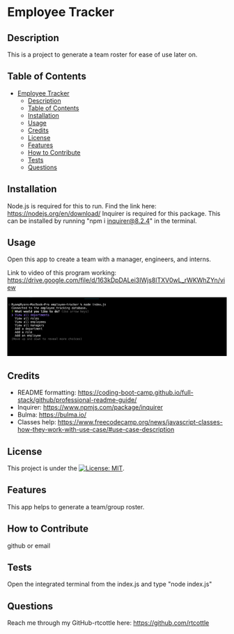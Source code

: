 # Employee Tracker

<!-- TODO: WRITE EMPLOYEE INFO HERE -->

## Description

This is a project to generate a team roster for ease of use later on.

## Table of Contents

- [Employee Tracker](#employee-tracker)
  - [Description](#description)
  - [Table of Contents](#table-of-contents)
  - [Installation](#installation)
  - [Usage](#usage)
  - [Credits](#credits)
  - [License](#license)
  - [Features](#features)
  - [How to Contribute](#how-to-contribute)
  - [Tests](#tests)
  - [Questions](#questions)

## Installation

Node.js is required for this to run. Find the link here: https://nodejs.org/en/download/
Inquirer is required for this package. This can be installed by running "npm i inquirer@8.2.4" in the terminal.

## Usage

Open this app to create a team with a manager, engineers, and interns.

Link to video of this program working: https://drive.google.com/file/d/163kDpDALei3IWjs8lTXV0wL_rWKWhZYn/view

![screenshot of possible result](./screenshot.png)

## Credits

- README formatting: https://coding-boot-camp.github.io/full-stack/github/professional-readme-guide/
- Inquirer: https://www.npmjs.com/package/inquirer
- Bulma: https://bulma.io/
- Classes help: https://www.freecodecamp.org/news/javascript-classes-how-they-work-with-use-case/#use-case-description

## License

This project is under the [![License: MIT](https://img.shields.io/badge/License-MIT-yellow.svg)](https://opensource.org/licenses/MIT).

## Features

This app helps to generate a team/group roster.

## How to Contribute

github or email

## Tests

Open the integrated terminal from the index.js and type "node index.js"

## Questions

Reach me through my GitHub-rtcottle here: https://github.com/rtcottle

